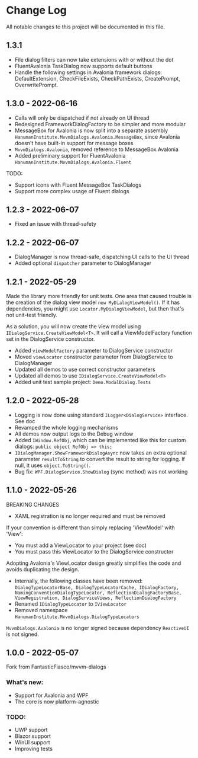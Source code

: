 # Change Log

All notable changes to this project will be documented in this file.

## 1.3.1

- File dialog filters can now take extensions with or without the dot
- FluentAvalonia TaskDialog now supports default buttons
- Handle the following settings in Avalonia framework dialogs: DefaultExtension, CheckFileExists, CheckPathExists, CreatePrompt, OverwritePrompt.

## 1.3.0 - 2022-06-16

- Calls will only be dispatched if not already on UI thread
- Redesigned FrameworkDialogFactory to be simpler and more modular
- MessageBox for Avalonia is now split into a separate assembly `HanumanInstitute.MvvmDialogs.Avalonia.MessageBox`, since Avalonia doesn't have built-in support for message boxes
- `MvvmDialogs.Avalonia`, removed reference to MessageBox.Avalonia
- Added preliminary support for FluentAvalonia `HanumanInstitute.MvvmDialogs.Avalonia.Fluent`

TODO:
- Support icons with Fluent MessageBox TaskDialogs
- Support more complex usage of Fluent dialogs

## 1.2.3 - 2022-06-07

- Fixed an issue with thread-safety

## 1.2.2 - 2022-06-07

- DialogManager is now thread-safe, dispatching UI calls to the UI thread
- Added optional `dispatcher` parameter to DialogManager

## 1.2.1 - 2022-05-29

Made the library more friendly for unit tests. One area that caused trouble is the creation of the
dialog view model `new MyDialogViewModel()`. If it has dependencies, you might use `Locator.MyDialogViewModel`,
but then that's not unit-test friendly.

As a solution, you will now create the view model using
`IDialogService.CreateViewModel<T>`.
It will call a ViewModelFactory function set in the DialogService constructor.

- Added `viewModelFactory` parameter to DialogService constructor
- Moved `viewLocator` constructor parameter from DialogService to DialogManager
- Updated all demos to use correct constructor parameters
- Updated all demos to use `IDialogService.CreateViewModel<T>`
- Added unit test sample project: `Demo.ModalDialog.Tests`

## 1.2.0 - 2022-05-28

- Logging is now done using standard `ILogger<DialogService>` interface. See doc
- Revamped the whole logging mechanisms
- All demos now output logs to the Debug window
- Added `IWindow.RefObj`, which can be implemented like this for custom dialogs: `public object RefObj => this;`
- `IDialogManager.ShowFrameworkDialogAsync` now takes an extra optional parameter `resultToString` to convert the result to string for logging. If null, it uses `object.ToString()`.
- Bug fix: `WPF.DialogService.ShowDialog` (sync method) was not working

## 1.1.0 - 2022-05-26

BREAKING CHANGES
- XAML registration is no longer required and must be removed

If your convention is different than simply replacing 'ViewModel' with 'View':
- You must add a ViewLocator to your project (see doc)
- You must pass this ViewLocator to the DialogService constructor

Adopting Avalonia's ViewLocator design greatly simplifies the code and avoids duplicating the design.

- Internally, the following classes have been removed:
  `DialogTypeLocatorBase, DialogTypeLocatorCache,
  IDialogFactory, NamingConventionDialogTypeLocator, ReflectionDialogFactoryBase, ViewRegistration,
  DialogServiceViews, ReflectionDialogFactory`
- Renamed `IDialogTypeLocator` to `IViewLocator`
- Removed namespace `HanumanInstitute.MvvmDialogs.DialogTypeLocators`

`MvvmDialogs.Avalonia` is no longer signed because dependency `ReactiveUI` is not signed.

## 1.0.0 - 2022-05-07

Fork from FantasticFiasco/mvvm-dialogs

### What's new:
- Support for Avalonia and WPF
- The core is now platform-agnostic

### TODO:
- UWP support
- Blazor support
- WinUI support
- Improving tests
